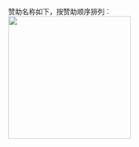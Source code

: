 赞助名称如下，按赞助顺序排列：  
<img display="inline-block" src="https://github.com/bxxfighting/rurality/blob/master/data/sponsor/images/1.jpeg" width="250" hegiht="140" />
